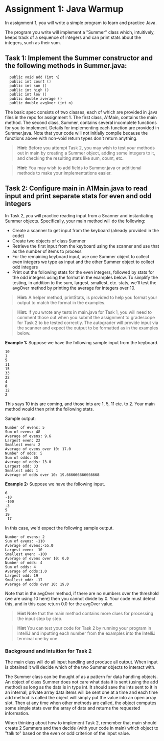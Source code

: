 # Assignment 1: Java Warmup

In assignment 1, you will write a simple program to learn and practice Java.  

The program you write will implement a "Summer" class which, intuitively, keeps track
of a sequence of integers and can print stats about the integers, such as their sum.

## Task 1: Implement the Summer constructor and the following methods in Summer.java:

```  
  public void add (int n)
  public int count ()
  public int sum ()
  public int high ()
  public int low ()
  public double average ()
  public double avgOver (int n)
```

The basic spec consists of two classes, each of which are provided in .java files
in the repo for assignment 1.  The first class, A1Main, contains the main method.  The second
class, Summer, contains several incomplete functions for you to implement.  Details for 
implementing each function are provided in Summer.java.  Note that your code will not initially 
compile because the functions above with non-void return types don't return anything.

> **Hint:** Before you attempt Task 2, you may wish to test your methods out in main by creating a 
> Summer object, adding some integers to it, and checking the resulting stats like sum, count, etc.  

> **Hint:** You may wish to add fields to Summer.java or additional methods to make your implementations easier.
## Task 2: Configure main in A1Main.java to read input and print separate stats for even and odd integers

In Task 2, you will practice reading input from a Scanner and instantiating Summer objects.  Specifically,
your main method will do the following:

* Create a scanner to get input from the keyboard (already provided in the code)
* Create two objects of class Summer
* Retrieve the first input from the keyboard using the scanner and use that as the number of items to process
* For the remaining keyboard input, use one Summer object to collect even integers we type as input and the other Summer object to collect odd integers
* Print out the following stats for the even integers, followed by stats for the odd integers using the format in the examples below.  To simplify the testing, in addition to the sum, largest, smallest, etc. stats, we'll test the avgOver method by printing the average for integers over 10.

> **Hint:** A helper method, printStats, is provided to help you format your output to match the format in the examples.

> **Hint:** If you wrote any tests in main.java for Task 1, you will need to comment those out when you submit the assignment to gradescope for Task 2 to be tested correctly.  The autograder will provide input via the scanner and expect the output to be formatted as in the examples below. 

**Example 1:**
Suppose we have the following sample input from the keyboard.


```
10
1
5
11
15
33
22
4
8
12
2
```
This says 10 ints are coming, and those ints are 1, 5, 11 etc. to 2.  Your main method would then print the following stats.

Sample output:
```
Number of evens: 5
Sum of evens: 48
Average of evens: 9.6
Largest even: 22
Smallest even: 2
Average of evens over 10: 17.0 
Number of odds: 5
Sum of odds: 65
Average of odds: 13.0
Largest odd: 33
Smallest odd: 1
Average of odds over 10: 19.666666666666668
```

**Example 2:**
Suppose we have the following input.
```
6
-10
-100
-3
5
19
-17
```
In this case, we'd expect the following sample output.
```
Number of evens: 2
Sum of evens: -110
Average of evens:-55.0
Largest even: -10
Smallest even: -100
Average of evens over 10: 0.0
Number of odds: 4
Sum of odds: 4
Average of odds:1.0
Largest odd: 19
Smallest odd: -17
Average of odds over 10: 19.0
```

Note that in the avgOver method, if there are no numbers over the threshold
(we are using 10 here) then you cannot divide by 0.  Your code must 
detect this, and in this case return 0.0 for the avgOver value.

> **Hint** Note that the main method contains more clues for processing the input step by step.

> **Hint** You can test your code for Task 2 by running your program in IntelliJ and inputting each number from the examples into the IntelliJ terminal
> one by one.

### Background and intuition for Task 2

The main class will do all input handling and
produce all output.
When input is obtained it will decide which of the two Summer
objects to interact with.

The Summer class can be thought of as a pattern for data handling objects.
An object of class Summer does not care what data it is sent
(using the add method) as long as the data is in type int.
It should save the ints sent to it in an internal, private array
data items will be sent one at a time and each time add method
is called the object will simply put the value into an open
array slot.  Then at any time when other methods are called, the
object computes some simple stats over the array of data and 
returns the requested information.


When thinking about how to implement Task 2, remember that main should create 2 Summers and then decide (with your code in main) 
which object to "talk to" based on the even or odd criterion of the input value.
